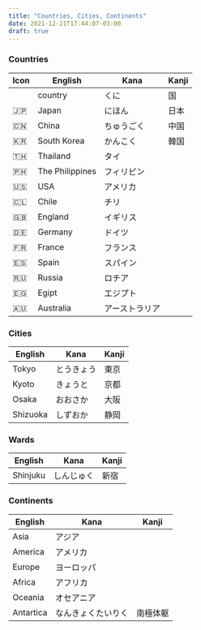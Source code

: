 ```yaml
---
title: "Countries, Cities, Continents"
date: 2021-12-21T17:44:07-03:00
draft: true
---
```

### Countries
| Icon | English         | Kana           | Kanji |
|------|-----------------|----------------|-------|
|      | country         | くに           | 国    |
| 🇯🇵 | Japan           | にほん         | 日本  |
| 🇨🇳 | China           | ちゅうごく     | 中国  |
| 🇰🇷 | South Korea     | かんこく       | 韓国  |
| 🇹🇭 | Thailand        | タイ           |       |
| 🇵🇭 | The Philippines | フィリピン     |       |
| 🇺🇸 | USA             | アメリカ       |       |
| 🇨🇱 | Chile           | チリ           |       |
| 🇬🇧 | England         | イギリス       |       |
| 🇩🇪 | Germany         | ドイツ         |       |
| 🇫🇷 | France          | フランス       |       |
| 🇪🇸 | Spain           | スパイン       |       |
| 🇷🇺 | Russia          | ロチア         |       |
| 🇪🇬 | Egipt           | エジプト       |       |
| 🇦🇺 | Australia       | アーストラリア |       |

### Cities
| English  | Kana       | Kanji |
|----------|------------|-------|
| Tokyo    | とうきょう | 東京  |
| Kyoto    | きょうと   | 京都  |
| Osaka    | おおさか   | 大阪  |
| Shizuoka | しずおか   | 静岡  |

### Wards
| English  | Kana       | Kanji |
|----------|------------|-------|
| Shinjuku | しんじゅく | 新宿  |

### Continents
| English   | Kana               | Kanji    |
|-----------|--------------------|----------|
| Asia      | アジア             |          |
| America   | アメリカ           |          |
| Europe    | ヨーロッパ         |          |
| Africa    | アフリカ           |          |
| Oceania   | オセアニア         |          |
| Antartica | なんきょくたいりく | 南極体躯 |
